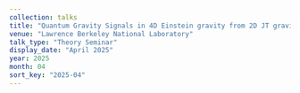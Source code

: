 ```yaml
---
collection: talks
title: "Quantum Gravity Signals in 4D Einstein gravity from 2D JT gravity"
venue: "Lawrence Berkeley National Laboratory"
talk_type: "Theory Seminar"
display_date: "April 2025"
year: 2025
month: 04
sort_key: "2025-04"
---
```

